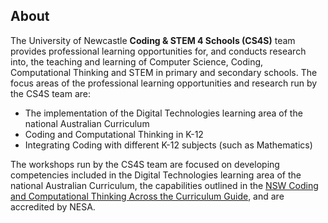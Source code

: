 ## About

The University of Newcastle **Coding &amp; STEM 4 Schools (CS4S)** team provides professional learning opportunities for, and conducts research into, the teaching and learning of Computer Science, Coding, Computational Thinking and STEM in primary and secondary schools. 
The focus areas of the professional learning opportunities and research run by the CS4S team are:

- The implementation of the Digital Technologies learning area of the national Australian Curriculum
- Coding and Computational Thinking in K-12
- Integrating Coding with different K-12 subjects (such as Mathematics)

The workshops run by the CS4S team are focused on developing competencies included in the Digital Technologies learning area of the national Australian Curriculum, 
the capabilities outlined in the [NSW Coding and Computational Thinking Across the Curriculum Guide](http://educationstandards.nsw.edu.au/wps/portal/nesa/k-10/learning-areas/technologies/coding-across-the-curriculum),
and are accredited by NESA.